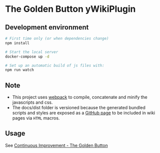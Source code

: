# The Golden Button yWikiPlugin

## Development environment

```bash
# First time only (or when dependencies change)
npm install

# Start the local server
docker-compose up -d

# Set up an automatic build of js files with:
npm run watch
```

## Note

* This project uses [webpack](https://webpack.js.org/guides/get-started/) to compile, concatenate and minify the javascripts and css. 
* The docs/dist folder is versioned because the generated bundled scripts and styles are exposed as a [GitHub page](https://help.github.com/articles/configuring-a-publishing-source-for-github-pages/) to be included in wiki pages via `HTML` macros.

## Usage

See [Continuous Improvement - The Golden Button](https://wiki.hybris.com/display/ps/Continuous+Improvement+-+The+Golden+Button)
